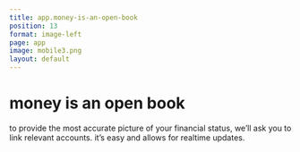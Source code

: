 ```yaml
---
title: app.money-is-an-open-book
position: 13
format: image-left
page: app
image: mobile3.png
layout: default
---
```


# money is an open book
to provide the most accurate picture of your financial status, we’ll ask you to link relevant accounts. it’s 
easy and allows for realtime updates.
